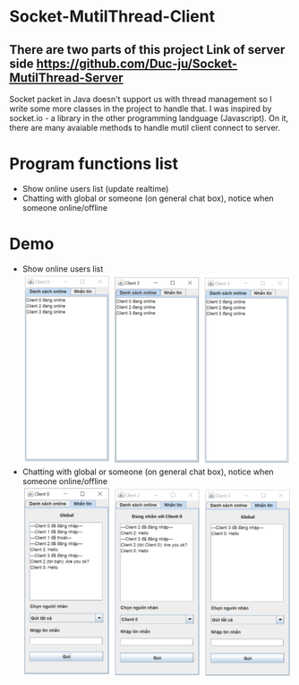 # Socket-MutilThread-Client
There are two parts of this project
Link of server side https://github.com/Duc-ju/Socket-MutilThread-Server
-----
Socket packet in Java doesn't support us with thread management so I write some more classes in the project to handle that.
I was inspired by socket.io - a library in the other programming landguage (Javascript). On it, there are many avaiable methods to handle mutil client connect to server.
# Program functions list
 - Show online users list (update realtime)
 - Chatting with global or someone (on general chat box), notice when someone online/offline
# Demo
 - Show online users list
![Screenshot](/demo-image/1.PNG)
 - Chatting with global or someone (on general chat box), notice when someone online/offline
![Screenshot](/demo-image/2.PNG)
